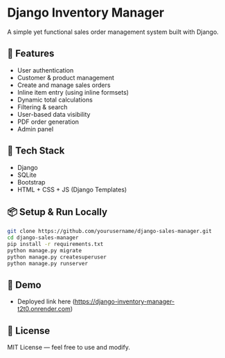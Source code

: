# Django Inventory Manager

A simple yet functional sales order management system built with Django.

## 🚀 Features
- User authentication
- Customer & product management
- Create and manage sales orders
- Inline item entry (using inline formsets)
- Dynamic total calculations
- Filtering & search
- User-based data visibility
- PDF order generation
- Admin panel

## 🧰 Tech Stack
- Django
- SQLite
- Bootstrap
- HTML + CSS + JS (Django Templates)

## 📦 Setup & Run Locally

```bash
git clone https://github.com/yourusername/django-sales-manager.git
cd django-sales-manager
pip install -r requirements.txt
python manage.py migrate
python manage.py createsuperuser
python manage.py runserver
```

## 📎 Demo

- Deployed link here (https://django-inventory-manager-t2t0.onrender.com)

## 📄 License

MIT License — feel free to use and modify.
